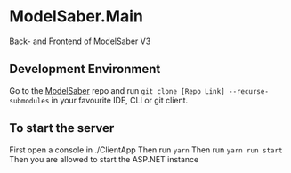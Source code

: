 # ModelSaber.Main
Back- and Frontend of ModelSaber V3

## Development Environment

Go to the [ModelSaber](https://github.com/modelsaber/modelsaber) repo and run `git clone [Repo Link] --recurse-submodules` in your favourite IDE, CLI or git client.

## To start the server
First open a console in ./ClientApp
Then run `yarn`
Then run `yarn run start`
Then you are allowed to start the ASP.NET instance